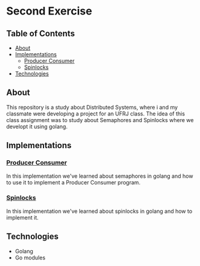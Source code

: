 # Second Exercise

## Table of Contents

<!--ts-->

- [About](#about)
- [Implementations](#implementations)
  - [Producer Consumer](#producer-consumer)
  - [Spinlocks](#spinlocks)
- [Technologies](#technologies)
<!--te-->

## About

This repository is a study about Distributed Systems, where i and my classmate were developing a project for an UFRJ class. The idea of this class assignment was to study about Semaphores and Spinlocks where we developt it using golang.

## Implementations

### [Producer Consumer](https://github.com/DantasB/Distributed-Systems/tree/main/Trabalho_2/ProducerConsumer)

In this implementation we've learned about semaphores in golang and how to use it to implement a Producer Consumer program.

### [Spinlocks](https://github.com/DantasB/Distributed-Systems/tree/main/Trabalho_2/Spinlocks)

In this implementation we've learned about spinlocks in golang and how to implement it.

## Technologies

* Golang
* Go modules